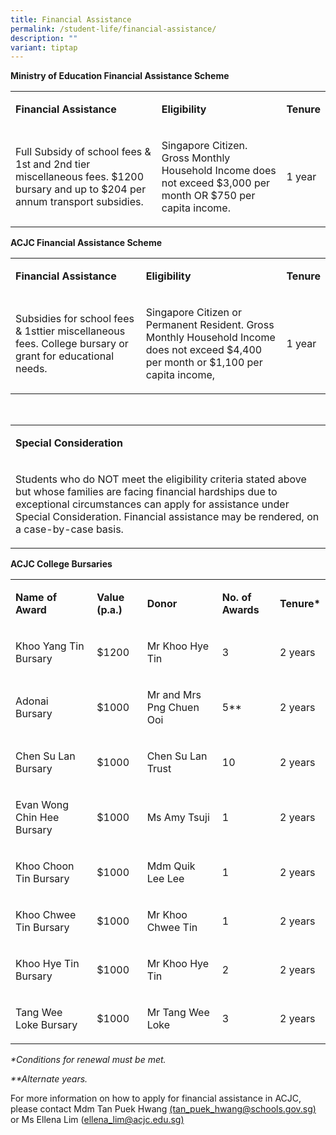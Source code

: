 ```yaml
---
title: Financial Assistance
permalink: /student-life/financial-assistance/
description: ""
variant: tiptap
---
```

<p><strong>Ministry of Education Financial Assistance Scheme</strong>
</p>
<table style="minWidth: 75px">
<colgroup>
<col>
<col>
<col>
</colgroup>
<tbody>
<tr>
<td rowspan="1" colspan="1">
<p><strong>Financial Assistance</strong>
<br>
</p>
</td>
<td rowspan="1" colspan="1">
<p><strong>Eligibility</strong>
<br>
</p>
</td>
<td rowspan="1" colspan="1">
<p><strong>Tenure</strong>
<br>
</p>
</td>
</tr>
<tr>
<td rowspan="1" colspan="1">
<p>Full Subsidy of school fees &amp; 1st and 2nd tier miscellaneous fees.
$1200 bursary and up to $204 per annum transport subsidies.
<br>
</p>
</td>
<td rowspan="1" colspan="1">
<p>Singapore Citizen. Gross Monthly Household Income does not exceed $3,000
per month OR $750 per capita income.
<br>
</p>
</td>
<td rowspan="1" colspan="1">
<p>1 year</p>
</td>
</tr>
</tbody>
</table>
<p><strong>ACJC Financial Assistance Scheme</strong>
</p>
<table style="minWidth: 75px">
<colgroup>
<col>
<col>
<col>
</colgroup>
<tbody>
<tr>
<td rowspan="1" colspan="1">
<p><strong>Financial Assistance</strong>
<br>
</p>
</td>
<td rowspan="1" colspan="1">
<p><strong>Eligibility</strong>
<br>
</p>
</td>
<td rowspan="1" colspan="1">
<p><strong>Tenure</strong>
<br>
</p>
</td>
</tr>
<tr>
<td rowspan="1" colspan="1">
<p>Subsidies for school fees &amp; 1sttier miscellaneous fees. College bursary
or grant for educational needs.
<br>
</p>
</td>
<td rowspan="1" colspan="1">
<p>Singapore Citizen or Permanent Resident. Gross Monthly Household Income
does not exceed $4,400 per month or $1,100 per capita income,
<br>
</p>
</td>
<td rowspan="1" colspan="1">
<p>1 year</p>
</td>
</tr>
</tbody>
</table>
<p>
<br>
</p>
<table style="minWidth: 25px">
<colgroup>
<col>
</colgroup>
<tbody>
<tr>
<td rowspan="1" colspan="1">
<p><strong>Special Consideration</strong>
<br>
</p>
</td>
</tr>
<tr>
<td rowspan="1" colspan="1">
<p>Students who do NOT meet the eligibility criteria stated above but whose
families are facing financial hardships due to exceptional circumstances
can apply for assistance under Special Consideration. Financial assistance
may be rendered, on a case-by-case basis.</p>
</td>
</tr>
</tbody>
</table>
<p><strong>ACJC College Bursaries</strong>
</p>
<table style="minWidth: 125px">
<colgroup>
<col>
<col>
<col>
<col>
<col>
</colgroup>
<tbody>
<tr>
<td rowspan="1" colspan="1">
<p><strong>Name of Award</strong>
<br>
</p>
</td>
<td rowspan="1" colspan="1">
<p><strong>Value (p.a.)</strong>
<br>
</p>
</td>
<td rowspan="1" colspan="1">
<p><strong>Donor</strong>
<br>
</p>
</td>
<td rowspan="1" colspan="1">
<p><strong>No. of Awards</strong>
<br>
</p>
</td>
<td rowspan="1" colspan="1">
<p><strong>Tenure*</strong>
<br>
</p>
</td>
</tr>
<tr>
<td rowspan="1" colspan="1">
<p>Khoo Yang Tin Bursary
<br>
</p>
</td>
<td rowspan="1" colspan="1">
<p>$1200
<br>
</p>
</td>
<td rowspan="1" colspan="1">
<p>Mr Khoo Hye Tin
<br>
</p>
</td>
<td rowspan="1" colspan="1">
<p>3
<br>
</p>
</td>
<td rowspan="1" colspan="1">
<p>2 years
<br>
</p>
</td>
</tr>
<tr>
<td rowspan="1" colspan="1">
<p>Adonai Bursary
<br>
</p>
</td>
<td rowspan="1" colspan="1">
<p>$1000
<br>
</p>
</td>
<td rowspan="1" colspan="1">
<p>Mr and Mrs Png Chuen Ooi
<br>
</p>
</td>
<td rowspan="1" colspan="1">
<p>5**
<br>
</p>
</td>
<td rowspan="1" colspan="1">
<p>2 years
<br>
</p>
</td>
</tr>
<tr>
<td rowspan="1" colspan="1">
<p>Chen Su Lan Bursary
<br>
</p>
</td>
<td rowspan="1" colspan="1">
<p>$1000
<br>
</p>
</td>
<td rowspan="1" colspan="1">
<p>Chen Su Lan Trust
<br>
</p>
</td>
<td rowspan="1" colspan="1">
<p>10
<br>
</p>
</td>
<td rowspan="1" colspan="1">
<p>2 years
<br>
</p>
</td>
</tr>
<tr>
<td rowspan="1" colspan="1">
<p>Evan Wong Chin Hee Bursary
<br>
</p>
</td>
<td rowspan="1" colspan="1">
<p>$1000
<br>
</p>
</td>
<td rowspan="1" colspan="1">
<p>Ms Amy Tsuji
<br>
</p>
</td>
<td rowspan="1" colspan="1">
<p>1
<br>
</p>
</td>
<td rowspan="1" colspan="1">
<p>2 years
<br>
</p>
</td>
</tr>
<tr>
<td rowspan="1" colspan="1">
<p>Khoo Choon Tin Bursary
<br>
</p>
</td>
<td rowspan="1" colspan="1">
<p>$1000
<br>
</p>
</td>
<td rowspan="1" colspan="1">
<p>Mdm Quik Lee Lee
<br>
</p>
</td>
<td rowspan="1" colspan="1">
<p>1
<br>
</p>
</td>
<td rowspan="1" colspan="1">
<p>2 years
<br>
</p>
</td>
</tr>
<tr>
<td rowspan="1" colspan="1">
<p>Khoo Chwee Tin Bursary
<br>
</p>
</td>
<td rowspan="1" colspan="1">
<p>$1000
<br>
</p>
</td>
<td rowspan="1" colspan="1">
<p>Mr Khoo Chwee Tin
<br>
</p>
</td>
<td rowspan="1" colspan="1">
<p>1
<br>
</p>
</td>
<td rowspan="1" colspan="1">
<p>2 years
<br>
</p>
</td>
</tr>
<tr>
<td rowspan="1" colspan="1">
<p>Khoo Hye Tin Bursary
<br>
</p>
</td>
<td rowspan="1" colspan="1">
<p>$1000
<br>
</p>
</td>
<td rowspan="1" colspan="1">
<p>Mr Khoo Hye Tin
<br>
</p>
</td>
<td rowspan="1" colspan="1">
<p>2
<br>
</p>
</td>
<td rowspan="1" colspan="1">
<p>2 years
<br>
</p>
</td>
</tr>
<tr>
<td rowspan="1" colspan="1">
<p>Tang Wee Loke Bursary
<br>
</p>
</td>
<td rowspan="1" colspan="1">
<p>$1000
<br>
</p>
</td>
<td rowspan="1" colspan="1">
<p>Mr Tang Wee Loke
<br>
</p>
</td>
<td rowspan="1" colspan="1">
<p>3
<br>
</p>
</td>
<td rowspan="1" colspan="1">
<p>2 years</p>
</td>
</tr>
</tbody>
</table>
<p><em>*Conditions for renewal must be met.</em>
</p>
<p><em>**Alternate years.</em>
</p>
<p>For more information on how to apply for financial assistance in ACJC,
please contact Mdm Tan Puek Hwang <a href="mailto:tan_puek_hwang@schools.gov.sg" rel="noopener noreferrer nofollow" target="_blank">(tan_puek_hwang@schools.gov.sg)</a> or
Ms Ellena Lim (<a href="mailto:ellena_lim@acjc.edu.sg" rel="noopener noreferrer nofollow" target="_blank">ellena_lim@acjc.edu.sg)</a>
</p>
